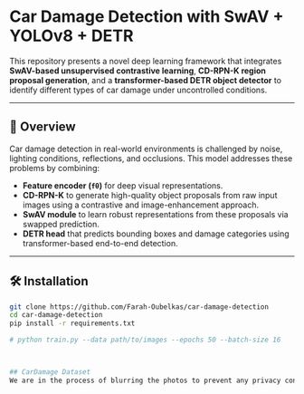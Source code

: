 # Car Damage Detection with SwAV + YOLOv8 + DETR

This repository presents a novel deep learning framework that integrates **SwAV-based unsupervised contrastive learning**, **CD-RPN-K region proposal generation**, and a **transformer-based DETR object detector** to identify different types of car damage under uncontrolled conditions.

---

## 🚗 Overview

Car damage detection in real-world environments is challenged by noise, lighting conditions, reflections, and occlusions. This model addresses these problems by combining:

- **Feature encoder (`fθ`)** for deep visual representations.
- **CD-RPN-K** to generate high-quality object proposals from raw input images using a contrastive and image-enhancement approach.
- **SwAV module** to learn robust representations from these proposals via swapped prediction.
- **DETR head** that predicts bounding boxes and damage categories using transformer-based end-to-end detection.

---

## 🛠️ Installation

```bash
git clone https://github.com/Farah-Oubelkas/car-damage-detection
cd car-damage-detection
pip install -r requirements.txt

# python train.py --data path/to/images --epochs 50 --batch-size 16



## CarDamage Dataset
We are in the process of blurring the photos to prevent any privacy concerns. Once this is done, we will share them here. We appreciate your understanding and support.
